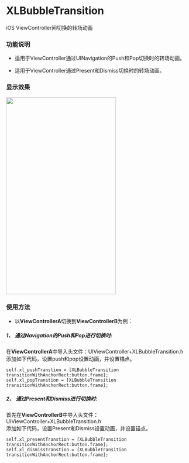 # XLBubbleTransition

iOS ViewController间切换的转场动画

### 功能说明

* 适用于ViewController通过UINavigation的Push和Pop切换时的转场动画。

* 适用于ViewController通过Present和Dismiss切换时的转场动画。

### 显示效果

<img src="https://github.com/mengxianliang/XLBubbleTransition/blob/master/GIF/1.gif" width=300 height=538 />

### 使用方法

* 以**ViewControllerA**切换到**ViewControllerB**为例：

##### 1、 通过Navigation的Push和Pop进行切换时:

在**ViewControllerA**中导入头文件：UIViewController+XLBubbleTransition.h
<br>
添加如下代码，设置push和pop设置动画，并设置锚点。

```objc
self.xl_pushTranstion = [XLBubbleTransition transitionWithAnchorRect:button.frame];
self.xl_popTranstion = [XLBubbleTransition transitionWithAnchorRect:button.frame];
```

##### 2、 通过Present和Dismiss进行切换时:
首先在**ViewControllerB**中导入头文件：UIViewController+XLBubbleTransition.h
<br>
添加如下代码，设置Present和Dismiss设置动画，并设置锚点。
    
```objc
self.xl_presentTranstion = [XLBubbleTransition transitionWithAnchorRect:button.frame];
self.xl_dismissTranstion = [XLBubbleTransition transitionWithAnchorRect:button.frame];
```
